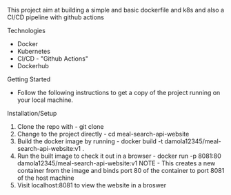 This project aim at building a simple and basic dockerfile and k8s and also a CI/CD pipeline with github actions

Technologies
* Docker
* Kubernetes
* CI/CD - "Github Actions"
* Dockerhub

Getting Started
* Follow the following instructions to get a copy of the project running on your local machine.

Installation/Setup
  1. Clone the repo with - git clone <repo url>
  2. Change to the project directly - cd meal-search-api-website
  3. Build the docker image by running - docker build -t damola12345/meal-search-api-website:v1 .
  4. Run the built image to check it out in a browser - docker run -p 8081:80 damola12345/meal-search-api-website:v1 
     NOTE - This creates a new container from the image and binds port 80 of the container to port 8081 of the host machine
  5. Visit localhost:8081 to view the website in a broswer
